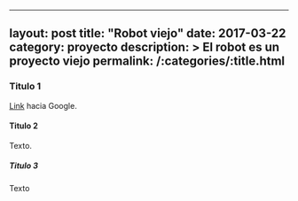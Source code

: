 ---
layout: post
title:  "Robot viejo"
date:   2017-03-22
category: proyecto
description: >
    El robot es un proyecto viejo
permalink: /:categories/:title.html
----

### Titulo 1

[Link](https://www.google.com) hacia Google.

#### Titulo 2

Texto.

##### Titulo 3

Texto

